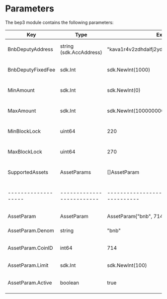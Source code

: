 <!--
order: 5
-->

# Parameters

The bep3 module contains the following parameters:

| Key               | Type                    | Example                                       | Description                   |
|-------------------|-------------------------|-----------------------------------------------|-------------------------------|
| BnbDeputyAddress  | string (sdk.AccAddress) | "kava1r4v2zdhdalfj2ydazallqvrus9fkphmglhn6u6" | deputy's Kava address         |
| BnbDeputyFixedFee | sdk.Int                 | sdk.NewInt(1000)                              | deputy's fixed bnb fee        |
| MinAmount         | sdk.Int                 | sdk.NewInt(0)                                 | minimum swap amount           |
| MaxAmount         | sdk.Int                 | sdk.NewInt(1000000000000)                     | maximum swap amount           |
| MinBlockLock      | uint64                  | 220                                           | minimum swap expire height    |
| MaxBlockLock      | uint64                  | 270                                           | maximum swap expire height    |
| SupportedAssets   | AssetParams             | []AssetParam                                  | array of supported assets     |
|-------------------|-------------------------|-----------------------------------------------|-------------------------------|
| AssetParam        | AssetParam              | AssetParam{"bnb", 714, sdk.NewInt(100), true} | a supported asset             |
| AssetParam.Denom  | string                  | "bnb"                                         | asset's name                  |
| AssetParam.CoinID | int64                   | 714                                           | asset's international coin ID |
| AssetParam.Limit  | sdk.Int                 | sdk.NewInt(100)                               | asset's supply limit          |
| AssetParam.Active | boolean                 | true                                          | asset's state: live or paused |
